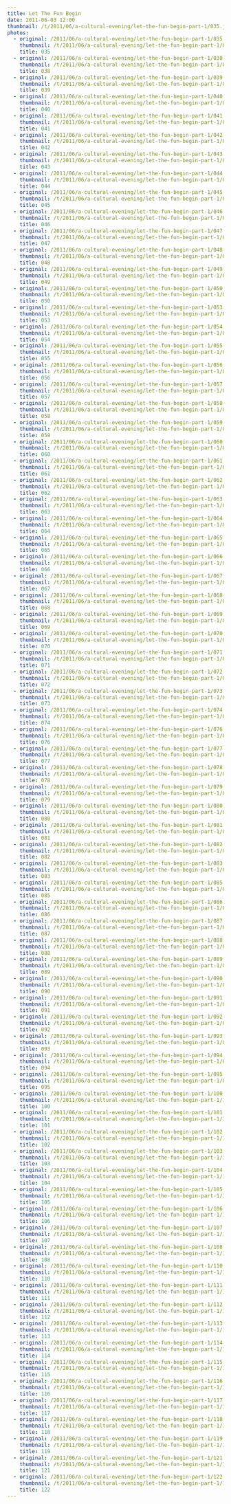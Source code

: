 ```yaml
---
title: Let The Fun Begin 
date: 2011-06-03 12:00
thumbnail: /t/2011/06/a-cultural-evening/let-the-fun-begin-part-1/035.jpg
photos:
  - original: /2011/06/a-cultural-evening/let-the-fun-begin-part-1/035.jpg
    thumbnail: /t/2011/06/a-cultural-evening/let-the-fun-begin-part-1/035.jpg
    title: 035
  - original: /2011/06/a-cultural-evening/let-the-fun-begin-part-1/038.jpg
    thumbnail: /t/2011/06/a-cultural-evening/let-the-fun-begin-part-1/038.jpg
    title: 038
  - original: /2011/06/a-cultural-evening/let-the-fun-begin-part-1/039.jpg
    thumbnail: /t/2011/06/a-cultural-evening/let-the-fun-begin-part-1/039.jpg
    title: 039
  - original: /2011/06/a-cultural-evening/let-the-fun-begin-part-1/040.jpg
    thumbnail: /t/2011/06/a-cultural-evening/let-the-fun-begin-part-1/040.jpg
    title: 040
  - original: /2011/06/a-cultural-evening/let-the-fun-begin-part-1/041.jpg
    thumbnail: /t/2011/06/a-cultural-evening/let-the-fun-begin-part-1/041.jpg
    title: 041
  - original: /2011/06/a-cultural-evening/let-the-fun-begin-part-1/042.jpg
    thumbnail: /t/2011/06/a-cultural-evening/let-the-fun-begin-part-1/042.jpg
    title: 042
  - original: /2011/06/a-cultural-evening/let-the-fun-begin-part-1/043.jpg
    thumbnail: /t/2011/06/a-cultural-evening/let-the-fun-begin-part-1/043.jpg
    title: 043
  - original: /2011/06/a-cultural-evening/let-the-fun-begin-part-1/044.jpg
    thumbnail: /t/2011/06/a-cultural-evening/let-the-fun-begin-part-1/044.jpg
    title: 044
  - original: /2011/06/a-cultural-evening/let-the-fun-begin-part-1/045.jpg
    thumbnail: /t/2011/06/a-cultural-evening/let-the-fun-begin-part-1/045.jpg
    title: 045
  - original: /2011/06/a-cultural-evening/let-the-fun-begin-part-1/046.jpg
    thumbnail: /t/2011/06/a-cultural-evening/let-the-fun-begin-part-1/046.jpg
    title: 046
  - original: /2011/06/a-cultural-evening/let-the-fun-begin-part-1/047.jpg
    thumbnail: /t/2011/06/a-cultural-evening/let-the-fun-begin-part-1/047.jpg
    title: 047
  - original: /2011/06/a-cultural-evening/let-the-fun-begin-part-1/048.jpg
    thumbnail: /t/2011/06/a-cultural-evening/let-the-fun-begin-part-1/048.jpg
    title: 048
  - original: /2011/06/a-cultural-evening/let-the-fun-begin-part-1/049.jpg
    thumbnail: /t/2011/06/a-cultural-evening/let-the-fun-begin-part-1/049.jpg
    title: 049
  - original: /2011/06/a-cultural-evening/let-the-fun-begin-part-1/050.jpg
    thumbnail: /t/2011/06/a-cultural-evening/let-the-fun-begin-part-1/050.jpg
    title: 050
  - original: /2011/06/a-cultural-evening/let-the-fun-begin-part-1/053.jpg
    thumbnail: /t/2011/06/a-cultural-evening/let-the-fun-begin-part-1/053.jpg
    title: 053
  - original: /2011/06/a-cultural-evening/let-the-fun-begin-part-1/054.jpg
    thumbnail: /t/2011/06/a-cultural-evening/let-the-fun-begin-part-1/054.jpg
    title: 054
  - original: /2011/06/a-cultural-evening/let-the-fun-begin-part-1/055.jpg
    thumbnail: /t/2011/06/a-cultural-evening/let-the-fun-begin-part-1/055.jpg
    title: 055
  - original: /2011/06/a-cultural-evening/let-the-fun-begin-part-1/056.jpg
    thumbnail: /t/2011/06/a-cultural-evening/let-the-fun-begin-part-1/056.jpg
    title: 056
  - original: /2011/06/a-cultural-evening/let-the-fun-begin-part-1/057.jpg
    thumbnail: /t/2011/06/a-cultural-evening/let-the-fun-begin-part-1/057.jpg
    title: 057
  - original: /2011/06/a-cultural-evening/let-the-fun-begin-part-1/058.jpg
    thumbnail: /t/2011/06/a-cultural-evening/let-the-fun-begin-part-1/058.jpg
    title: 058
  - original: /2011/06/a-cultural-evening/let-the-fun-begin-part-1/059.jpg
    thumbnail: /t/2011/06/a-cultural-evening/let-the-fun-begin-part-1/059.jpg
    title: 059
  - original: /2011/06/a-cultural-evening/let-the-fun-begin-part-1/060.jpg
    thumbnail: /t/2011/06/a-cultural-evening/let-the-fun-begin-part-1/060.jpg
    title: 060
  - original: /2011/06/a-cultural-evening/let-the-fun-begin-part-1/061.jpg
    thumbnail: /t/2011/06/a-cultural-evening/let-the-fun-begin-part-1/061.jpg
    title: 061
  - original: /2011/06/a-cultural-evening/let-the-fun-begin-part-1/062.jpg
    thumbnail: /t/2011/06/a-cultural-evening/let-the-fun-begin-part-1/062.jpg
    title: 062
  - original: /2011/06/a-cultural-evening/let-the-fun-begin-part-1/063.jpg
    thumbnail: /t/2011/06/a-cultural-evening/let-the-fun-begin-part-1/063.jpg
    title: 063
  - original: /2011/06/a-cultural-evening/let-the-fun-begin-part-1/064.jpg
    thumbnail: /t/2011/06/a-cultural-evening/let-the-fun-begin-part-1/064.jpg
    title: 064
  - original: /2011/06/a-cultural-evening/let-the-fun-begin-part-1/065.jpg
    thumbnail: /t/2011/06/a-cultural-evening/let-the-fun-begin-part-1/065.jpg
    title: 065
  - original: /2011/06/a-cultural-evening/let-the-fun-begin-part-1/066.jpg
    thumbnail: /t/2011/06/a-cultural-evening/let-the-fun-begin-part-1/066.jpg
    title: 066
  - original: /2011/06/a-cultural-evening/let-the-fun-begin-part-1/067.jpg
    thumbnail: /t/2011/06/a-cultural-evening/let-the-fun-begin-part-1/067.jpg
    title: 067
  - original: /2011/06/a-cultural-evening/let-the-fun-begin-part-1/068.jpg
    thumbnail: /t/2011/06/a-cultural-evening/let-the-fun-begin-part-1/068.jpg
    title: 068
  - original: /2011/06/a-cultural-evening/let-the-fun-begin-part-1/069.jpg
    thumbnail: /t/2011/06/a-cultural-evening/let-the-fun-begin-part-1/069.jpg
    title: 069
  - original: /2011/06/a-cultural-evening/let-the-fun-begin-part-1/070.jpg
    thumbnail: /t/2011/06/a-cultural-evening/let-the-fun-begin-part-1/070.jpg
    title: 070
  - original: /2011/06/a-cultural-evening/let-the-fun-begin-part-1/071.jpg
    thumbnail: /t/2011/06/a-cultural-evening/let-the-fun-begin-part-1/071.jpg
    title: 071
  - original: /2011/06/a-cultural-evening/let-the-fun-begin-part-1/072.jpg
    thumbnail: /t/2011/06/a-cultural-evening/let-the-fun-begin-part-1/072.jpg
    title: 072
  - original: /2011/06/a-cultural-evening/let-the-fun-begin-part-1/073.jpg
    thumbnail: /t/2011/06/a-cultural-evening/let-the-fun-begin-part-1/073.jpg
    title: 073
  - original: /2011/06/a-cultural-evening/let-the-fun-begin-part-1/074.jpg
    thumbnail: /t/2011/06/a-cultural-evening/let-the-fun-begin-part-1/074.jpg
    title: 074
  - original: /2011/06/a-cultural-evening/let-the-fun-begin-part-1/076.jpg
    thumbnail: /t/2011/06/a-cultural-evening/let-the-fun-begin-part-1/076.jpg
    title: 076
  - original: /2011/06/a-cultural-evening/let-the-fun-begin-part-1/077.jpg
    thumbnail: /t/2011/06/a-cultural-evening/let-the-fun-begin-part-1/077.jpg
    title: 077
  - original: /2011/06/a-cultural-evening/let-the-fun-begin-part-1/078.jpg
    thumbnail: /t/2011/06/a-cultural-evening/let-the-fun-begin-part-1/078.jpg
    title: 078
  - original: /2011/06/a-cultural-evening/let-the-fun-begin-part-1/079.jpg
    thumbnail: /t/2011/06/a-cultural-evening/let-the-fun-begin-part-1/079.jpg
    title: 079
  - original: /2011/06/a-cultural-evening/let-the-fun-begin-part-1/080.jpg
    thumbnail: /t/2011/06/a-cultural-evening/let-the-fun-begin-part-1/080.jpg
    title: 080
  - original: /2011/06/a-cultural-evening/let-the-fun-begin-part-1/081.jpg
    thumbnail: /t/2011/06/a-cultural-evening/let-the-fun-begin-part-1/081.jpg
    title: 081
  - original: /2011/06/a-cultural-evening/let-the-fun-begin-part-1/082.jpg
    thumbnail: /t/2011/06/a-cultural-evening/let-the-fun-begin-part-1/082.jpg
    title: 082
  - original: /2011/06/a-cultural-evening/let-the-fun-begin-part-1/083.jpg
    thumbnail: /t/2011/06/a-cultural-evening/let-the-fun-begin-part-1/083.jpg
    title: 083
  - original: /2011/06/a-cultural-evening/let-the-fun-begin-part-1/085.jpg
    thumbnail: /t/2011/06/a-cultural-evening/let-the-fun-begin-part-1/085.jpg
    title: 085
  - original: /2011/06/a-cultural-evening/let-the-fun-begin-part-1/086.jpg
    thumbnail: /t/2011/06/a-cultural-evening/let-the-fun-begin-part-1/086.jpg
    title: 086
  - original: /2011/06/a-cultural-evening/let-the-fun-begin-part-1/087.jpg
    thumbnail: /t/2011/06/a-cultural-evening/let-the-fun-begin-part-1/087.jpg
    title: 087
  - original: /2011/06/a-cultural-evening/let-the-fun-begin-part-1/088.jpg
    thumbnail: /t/2011/06/a-cultural-evening/let-the-fun-begin-part-1/088.jpg
    title: 088
  - original: /2011/06/a-cultural-evening/let-the-fun-begin-part-1/089.jpg
    thumbnail: /t/2011/06/a-cultural-evening/let-the-fun-begin-part-1/089.jpg
    title: 089
  - original: /2011/06/a-cultural-evening/let-the-fun-begin-part-1/090.jpg
    thumbnail: /t/2011/06/a-cultural-evening/let-the-fun-begin-part-1/090.jpg
    title: 090
  - original: /2011/06/a-cultural-evening/let-the-fun-begin-part-1/091.jpg
    thumbnail: /t/2011/06/a-cultural-evening/let-the-fun-begin-part-1/091.jpg
    title: 091
  - original: /2011/06/a-cultural-evening/let-the-fun-begin-part-1/092.jpg
    thumbnail: /t/2011/06/a-cultural-evening/let-the-fun-begin-part-1/092.jpg
    title: 092
  - original: /2011/06/a-cultural-evening/let-the-fun-begin-part-1/093.jpg
    thumbnail: /t/2011/06/a-cultural-evening/let-the-fun-begin-part-1/093.jpg
    title: 093
  - original: /2011/06/a-cultural-evening/let-the-fun-begin-part-1/094.jpg
    thumbnail: /t/2011/06/a-cultural-evening/let-the-fun-begin-part-1/094.jpg
    title: 094
  - original: /2011/06/a-cultural-evening/let-the-fun-begin-part-1/095.jpg
    thumbnail: /t/2011/06/a-cultural-evening/let-the-fun-begin-part-1/095.jpg
    title: 095
  - original: /2011/06/a-cultural-evening/let-the-fun-begin-part-1/100.jpg
    thumbnail: /t/2011/06/a-cultural-evening/let-the-fun-begin-part-1/100.jpg
    title: 100
  - original: /2011/06/a-cultural-evening/let-the-fun-begin-part-1/101.jpg
    thumbnail: /t/2011/06/a-cultural-evening/let-the-fun-begin-part-1/101.jpg
    title: 101
  - original: /2011/06/a-cultural-evening/let-the-fun-begin-part-1/102.jpg
    thumbnail: /t/2011/06/a-cultural-evening/let-the-fun-begin-part-1/102.jpg
    title: 102
  - original: /2011/06/a-cultural-evening/let-the-fun-begin-part-1/103.jpg
    thumbnail: /t/2011/06/a-cultural-evening/let-the-fun-begin-part-1/103.jpg
    title: 103
  - original: /2011/06/a-cultural-evening/let-the-fun-begin-part-1/104.jpg
    thumbnail: /t/2011/06/a-cultural-evening/let-the-fun-begin-part-1/104.jpg
    title: 104
  - original: /2011/06/a-cultural-evening/let-the-fun-begin-part-1/105.jpg
    thumbnail: /t/2011/06/a-cultural-evening/let-the-fun-begin-part-1/105.jpg
    title: 105
  - original: /2011/06/a-cultural-evening/let-the-fun-begin-part-1/106.jpg
    thumbnail: /t/2011/06/a-cultural-evening/let-the-fun-begin-part-1/106.jpg
    title: 106
  - original: /2011/06/a-cultural-evening/let-the-fun-begin-part-1/107.jpg
    thumbnail: /t/2011/06/a-cultural-evening/let-the-fun-begin-part-1/107.jpg
    title: 107
  - original: /2011/06/a-cultural-evening/let-the-fun-begin-part-1/108.jpg
    thumbnail: /t/2011/06/a-cultural-evening/let-the-fun-begin-part-1/108.jpg
    title: 108
  - original: /2011/06/a-cultural-evening/let-the-fun-begin-part-1/110.jpg
    thumbnail: /t/2011/06/a-cultural-evening/let-the-fun-begin-part-1/110.jpg
    title: 110
  - original: /2011/06/a-cultural-evening/let-the-fun-begin-part-1/111.jpg
    thumbnail: /t/2011/06/a-cultural-evening/let-the-fun-begin-part-1/111.jpg
    title: 111
  - original: /2011/06/a-cultural-evening/let-the-fun-begin-part-1/112.jpg
    thumbnail: /t/2011/06/a-cultural-evening/let-the-fun-begin-part-1/112.jpg
    title: 112
  - original: /2011/06/a-cultural-evening/let-the-fun-begin-part-1/113.jpg
    thumbnail: /t/2011/06/a-cultural-evening/let-the-fun-begin-part-1/113.jpg
    title: 113
  - original: /2011/06/a-cultural-evening/let-the-fun-begin-part-1/114.jpg
    thumbnail: /t/2011/06/a-cultural-evening/let-the-fun-begin-part-1/114.jpg
    title: 114
  - original: /2011/06/a-cultural-evening/let-the-fun-begin-part-1/115.jpg
    thumbnail: /t/2011/06/a-cultural-evening/let-the-fun-begin-part-1/115.jpg
    title: 115
  - original: /2011/06/a-cultural-evening/let-the-fun-begin-part-1/116.jpg
    thumbnail: /t/2011/06/a-cultural-evening/let-the-fun-begin-part-1/116.jpg
    title: 116
  - original: /2011/06/a-cultural-evening/let-the-fun-begin-part-1/117.jpg
    thumbnail: /t/2011/06/a-cultural-evening/let-the-fun-begin-part-1/117.jpg
    title: 117
  - original: /2011/06/a-cultural-evening/let-the-fun-begin-part-1/118.jpg
    thumbnail: /t/2011/06/a-cultural-evening/let-the-fun-begin-part-1/118.jpg
    title: 118
  - original: /2011/06/a-cultural-evening/let-the-fun-begin-part-1/119.jpg
    thumbnail: /t/2011/06/a-cultural-evening/let-the-fun-begin-part-1/119.jpg
    title: 119
  - original: /2011/06/a-cultural-evening/let-the-fun-begin-part-1/121.jpg
    thumbnail: /t/2011/06/a-cultural-evening/let-the-fun-begin-part-1/121.jpg
    title: 121
  - original: /2011/06/a-cultural-evening/let-the-fun-begin-part-1/122.jpg
    thumbnail: /t/2011/06/a-cultural-evening/let-the-fun-begin-part-1/122.jpg
    title: 122
---
```

